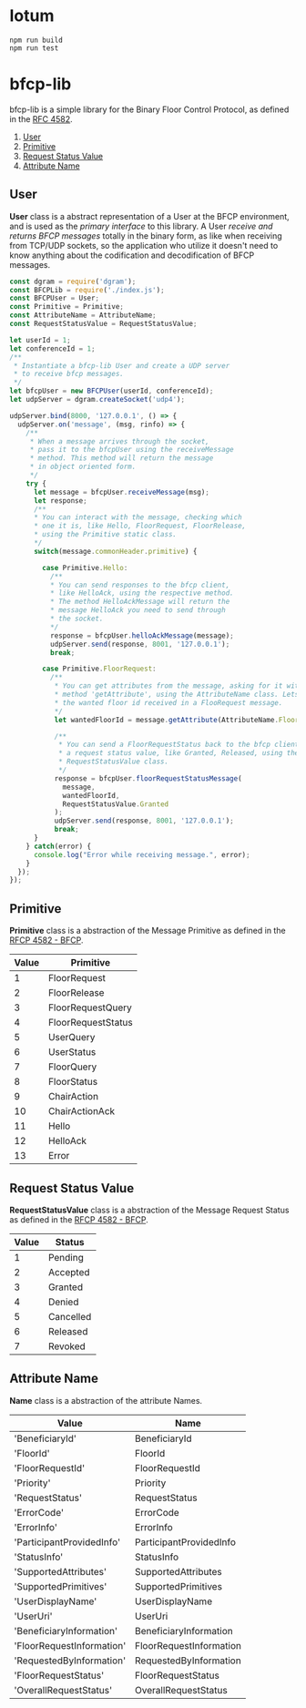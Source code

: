 # Iotum

```shell
npm run build
npm run test
```

# bfcp-lib
bfcp-lib is a simple library for the Binary Floor Control Protocol, as
defined in the [RFC 4582](https://tools.ietf.org/html/rfc4582).

1. [User](https://github.com/Scheffel-V/bfcp-lib#user)
2. [Primitive](https://github.com/Scheffel-V/bfcp-lib#primitive)
3. [Request Status Value](https://github.com/Scheffel-V/bfcp-lib#request-status-value)
4. [Attribute Name](https://github.com/Scheffel-V/bfcp-lib#attribute-name)

## User
**User** class is a abstract representation of a User at the BFCP environment,
and is used as the _primary interface_ to this library. A User _receive and
returns BFCP messages_ totally in the binary form, as like when receiving
from TCP/UDP sockets, so the application who utilize it doesn't need to
know anything about the codification and decodification of BFCP messages.

```javascript
const dgram = require('dgram');
const BFCPLib = require('./index.js');
const BFCPUser = User;
const Primitive = Primitive;
const AttributeName = AttributeName;
const RequestStatusValue = RequestStatusValue;

let userId = 1;
let conferenceId = 1;
/**
 * Instantiate a bfcp-lib User and create a UDP server
 * to receive bfcp messages.
 */
let bfcpUser = new BFCPUser(userId, conferenceId);
let udpServer = dgram.createSocket('udp4');

udpServer.bind(8000, '127.0.0.1', () => {
  udpServer.on('message', (msg, rinfo) => {
    /**
     * When a message arrives through the socket,
     * pass it to the bfcpUser using the receiveMessage
     * method. This method will return the message
     * in object oriented form.
     */
    try {
      let message = bfcpUser.receiveMessage(msg);
      let response;
      /**
      * You can interact with the message, checking which
      * one it is, like Hello, FloorRequest, FloorRelease,
      * using the Primitive static class.
      */
      switch(message.commonHeader.primitive) {

        case Primitive.Hello:
          /**
          * You can send responses to the bfcp client,
          * like HelloAck, using the respective method.
          * The method HelloAckMessage will return the
          * message HelloAck you need to send through
          * the socket.
          */
          response = bfcpUser.helloAckMessage(message);
          udpServer.send(response, 8001, '127.0.0.1');
          break;

        case Primitive.FloorRequest:
          /**
           * You can get attributes from the message, asking for it with the
           * method 'getAttribute', using the AttributeName class. Lets get
           * the wanted floor id received in a FlooRequest message.
           */
           let wantedFloorId = message.getAttribute(AttributeName.FloorId).content;

           /**
            * You can send a FloorRequestStatus back to the bfcp client using
            * a request status value, like Granted, Released, using the
            * RequestStatusValue class.
            */
           response = bfcpUser.floorRequestStatusMessage(
             message,
             wantedFloorId,
             RequestStatusValue.Granted
           );
           udpServer.send(response, 8001, '127.0.0.1');
           break;
      }
    } catch(error) {
      console.log("Error while receiving message.", error);
    }
  });
});
```

## Primitive
**Primitive** class is a abstraction of the Message Primitive as defined in
the [RFCP 4582 - BFCP](https://tools.ietf.org/html/rfc4582#section-5.1).

  | Value | Primitive |
  | --- | --- |
  | 1 | FloorRequest |
  | 2 | FloorRelease |
  | 3 | FloorRequestQuery |
  | 4 | FloorRequestStatus |
  | 5 | UserQuery |
  | 6 | UserStatus |
  | 7 | FloorQuery |
  | 8 | FloorStatus |
  | 9 | ChairAction |
  | 10 | ChairActionAck |
  | 11 | Hello |
  | 12 | HelloAck |
  | 13 | Error |


## Request Status Value
**RequestStatusValue** class is a abstraction of the Message Request Status as
defined in the [RFCP 4582 - BFCP](https://tools.ietf.org/html/rfc4582#section-5.2.5).

  | Value | Status |
  | --- | --- |
  | 1 | Pending |
  | 2 | Accepted |
  | 3 | Granted |
  | 4 | Denied |
  | 5 | Cancelled |
  | 6 | Released |
  | 7 | Revoked |


## Attribute Name
**Name** class is a abstraction of the attribute Names.

  | Value | Name |
  |-------------------------------|---------------------------|
  |   'BeneficiaryId'             | BeneficiaryId             |
  |   'FloorId'                   | FloorId                   |
  |   'FloorRequestId'            | FloorRequestId            |
  |   'Priority'                  | Priority                  |
  |   'RequestStatus'             | RequestStatus             |
  |   'ErrorCode'                 | ErrorCode                 |
  |   'ErrorInfo'                 | ErrorInfo                 |
  |   'ParticipantProvidedInfo'   | ParticipantProvidedInfo   |
  |   'StatusInfo'                | StatusInfo                |
  |   'SupportedAttributes'       | SupportedAttributes       |
  |   'SupportedPrimitives'       | SupportedPrimitives       |
  |   'UserDisplayName'           | UserDisplayName           |
  |   'UserUri'                   | UserUri                   |
  |   'BeneficiaryInformation'    | BeneficiaryInformation    |
  |   'FloorRequestInformation'   | FloorRequestInformation   |
  |   'RequestedByInformation'    | RequestedByInformation    |
  |   'FloorRequestStatus'        | FloorRequestStatus        |
  |   'OverallRequestStatus'      | OverallRequestStatus      |
